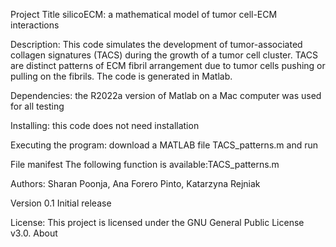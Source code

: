 Project Title silicoECM: a mathematical model of tumor cell-ECM interactions

Description: This code simulates the development of tumor-associated collagen signatures (TACS) during the growth of a tumor cell cluster. TACS are distinct patterns of ECM fibril arrangement due to tumor cells pushing or pulling on the fibrils. The code is generated in Matlab.

Dependencies: the R2022a version of Matlab on a Mac computer was used for all testing

Installing: this code does not need installation

Executing the program: download a MATLAB file TACS_patterns.m and run 

File manifest The following function is available:TACS_patterns.m 

Authors: Sharan Poonja, Ana Forero Pinto, Katarzyna Rejniak

Version 0.1 Initial release

License: This project is licensed under the GNU General Public License v3.0.
About

